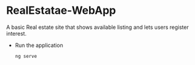 # RealEstatae-WebApp
A basic Real estate site that shows available listing and lets users register interest.

- Run the application 

  `ng serve`


